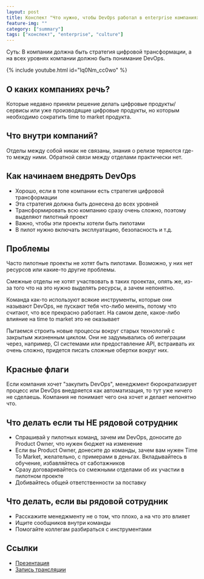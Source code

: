 ```yaml
---
layout: post
title: Конспект "Что нужно, чтобы DevOps работал в enterprise компаниях. Никита Борзых"
feature-img: ""
category: ["summary"]
tags: ["конспект", "enterprise", "culture"]
---
```


Суть: В компании должна быть стратегия цифровой трансформации, а на всех уровнях компании должно быть понимание DevOps.

{% include youtube.html id="Iq0Nm_cc0wo" %}

## О каких компаниях речь?

Которые недавно приняли решение делать цифровые продукты/сервисы или уже производящие цифровые продукты, но которым необходимо сократить time to market продукта.

## Что внутри компаний?

Отделы между собой никак не связаны, знания о релизе теряются где-то между ними. Обратной связи между отделами практически нет.

## Как начинаем внедрять DevOps

* Хорошо, если в топе компании есть стратегия цифровой трансформации
* Эта стратегия должна быть донесена до всех уровней
* Трансформировать всю компанию сразу очень сложно, поэтому выделяют пилотный проект
* Важно, чтобы эти проекты хотели быть пилотами
* В пилот нужно включать эксплуатацию, безопасность и т.д.

## Проблемы

Часто пилотные проекты не хотят быть пилотами. Возможно, у них нет ресурсов или какие-то другие проблемы.

Смежные отделы не хотят участвовать в таких проектах, опять же, из-за того что на это нужно выделять ресурсы, а зачем непонятно.

Команда как-то используют всякие инструменты, которые они называют DevOps, не пускают тебя что-либо менять, потому что считают, что все прекрасно работает. На самом деле, какое-либо влияние на time to market это не оказывает

Пытаемся строить новые процессы вокруг старых технологий с закрытым жизненным циклом. Они не задумывались об интеграции через, например, CI системами или предоставление API, встраивать их очень сложно, придется писать сложные обертки вокруг них.

## Красные флаги

Если компания хочет "закупить DevOps", менеджмент бюрократизирует процесс или DevOps внедряется как автоматизация, то тут уже ничего не сделаешь. Компания не понимает чего она хочет и делает непонятно что.

## Что делать если ты НЕ рядовой сотрудник

* Спрашивай у пилотных команд, зачем им DevOps, доносите до Product Owner, что нужен бюджет на изменение
* Если вы Product Owner, донесите до команды, зачем вам нужен Time To Market, желательно, с примерами в деньгах. Вкладывайтесь в обучение, избавляйтесь от саботажников
* Сразу договаривайтесь со смежными отделами об их участии в пилотном проекте
* Добивайтесь общей ответственности за поставку

## Что делать, если вы рядовой сотрудник

* Расскажите менеджменту не о том, что плохо, а на что это влияет
* Ищите сообщников внутри команды
* Помогайте коллегам разбираться с инструментами

## Ссылки

* [Презентация](https://speakerdeck.com/devopsmoscow/chto-nuzhno-chtoby-devops-rabotal-v-enterprise-kompaniiakh)
* [Запись трансляции](https://www.youtube.com/watch?v=Iq0Nm_cc0wo)
